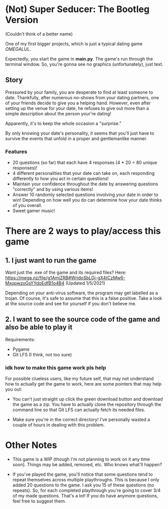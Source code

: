 # (Not) Super Seducer: The Bootleg Version
(Couldn't think of a better name)

One of my first bigger projects, which is just a typical dating game *OMEGALUL*.

Expectedly, you start the game in **main.py**. The game's run through the terminal window. So, you're gonna see no graphics (unfortunately), just text.

## Story
Pressured by your family, you are desperate to find at least someone to date.
Thankfully, after numerous no-shows from your dating partners, one of your friends decide to give you a helping hand.
However, even after setting up the venue for your date, he refuses to give out more than a simple description about the person your're dating!

Apparently, it's to keep the whole occasion a "surprise."

By only knowing your date's personality, it seems that you'll just have to survive the events that unfold in a proper and gentlemanlike manner.

### Features
- 20 questions (so far) that each have 4 responses (4 * 20 = 80 unique responses)!
- 4 different personalities that your date can take on, each responding differently to how you act in certain questions!
- Maintain your confidence throughout the date by answering questions "correctly" and by using various items!
- Answer 10 randomly selected questions involving your date in order to win! Depending on how well you do can determine how your date thinks of you overall.
- Sweet gamer music!

# There are 2 ways to play/access this game

## 1. I just want to run the game

Want just the .exe of the game and its required files? Here: https://mega.nz/file/g1AmjZRB#WridoSbLGj-gX4tCzMw6-MxopwzoGsYYdoEdfB1o4B4 (Updated 1/5/2021)

Depending on your anti-virus software, the program may get labelled as a trojan. Of course, it's safe to assume that this is a false positive. Take a look at the source code and see for yourself if you don't believe me.

## 2. I want to see the source code of the game and also be able to play it

Requirements:
- Pygame
- Git LFS (I think, not too sure)

### idk how to make this game work pls help
For possible clueless users, like my future self, that may not understand how to actually get the game to work, here are some pointers that may help you out:

- You can't just straight up click the green download button and download the game as a zip. You have to actually clone the repository through the command line so that Git LFS can actually fetch its needed files.

- Make sure you're in the correct directory! I've personally wasted a couple of hours in dealing with this problem.

# Other Notes
- This game is a WIP (though I'm not planning to work on it any time soon). Things may be added, removed, etc. Who knows what'll happen?

- If you've played the game, you'll notice that some questions tend to repeat themselves across multiple playthroughs. This is because I only added 20 questions to the game. I ask you 15 of these questions (no repeats). So, for each completed playthrough you're going to cover 3/4 of my made questions. That's a lot! If you do have anymore questions, feel free to suggest them.
